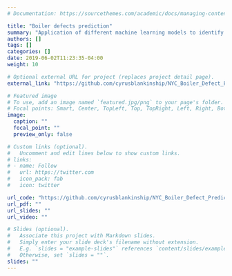 ```yaml
---
# Documentation: https://sourcethemes.com/academic/docs/managing-content/

title: "Boiler defects prediction"
summary: "Application of different machine learning models to identify and predict boiler defects in NYC"
authors: []
tags: []
categories: []
date: 2019-06-02T11:23:35-04:00
weight: 10

# Optional external URL for project (replaces project detail page).
external_link: "https://github.com/cyrusblankinship/NYC_Boiler_Defect_Prediction"

# Featured image
# To use, add an image named `featured.jpg/png` to your page's folder.
# Focal points: Smart, Center, TopLeft, Top, TopRight, Left, Right, BottomLeft, Bottom, BottomRight.
image:
  caption: ""
  focal_point: ""
  preview_only: false

# Custom links (optional).
#   Uncomment and edit lines below to show custom links.
# links:
# - name: Follow
#   url: https://twitter.com
#   icon_pack: fab
#   icon: twitter

url_code: "https://github.com/cyrusblankinship/NYC_Boiler_Defect_Prediction"
url_pdf: ""
url_slides: ""
url_video: ""

# Slides (optional).
#   Associate this project with Markdown slides.
#   Simply enter your slide deck's filename without extension.
#   E.g. `slides = "example-slides"` references `content/slides/example-slides.md`.
#   Otherwise, set `slides = ""`.
slides: ""
---
```

